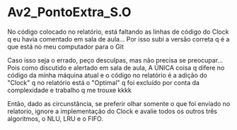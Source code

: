# Av2_PontoExtra_S.O

No código colocado no relatório, está faltando as linhas de código do Clock q eu havia comentado em sala de aula... Por isso subi a versão correta q é a que está no meu computador para o Git


Caso isso seja o errado, peço desculpas, mas não precisa se preocupar... Pois como discutido e alertado em sala de aula, A ÚNICA coisa q difere no código da minha máquina atual e o código no relatório é a adição do "Clock" q no relatório está o "Optimal" q foi excluído por conta da complexidade e trabalho q me trouxe kkkk

Então, dado as circunstância, se preferir olhar somente o que foi enviado no relatorio, ignore a implementação do Clock e avalie todos os outros três algoritmos, o NLU, LRU e o FIFO.

